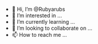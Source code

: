 - 👋 Hi, I’m @Rubyarubs
- 👀 I’m interested in ...
- 🌱 I’m currently learning ...
- 💞️ I’m looking to collaborate on ...
- 📫 How to reach me ...

<!---
Rubyarubs/Rubyarubs is a ✨ special ✨ repository because its `README.md` (this file) appears on your GitHub profile.
You can click the Preview link to take a look at your changes.
--->
